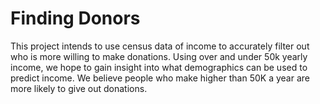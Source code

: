 # Finding Donors
This project intends to use census data of income to accurately filter out who is more willing to make donations. Using over and under 50k yearly income, we hope to gain insight into what demographics can be used to predict income. We believe people who make higher than 50K a year are more likely to give out donations. 
